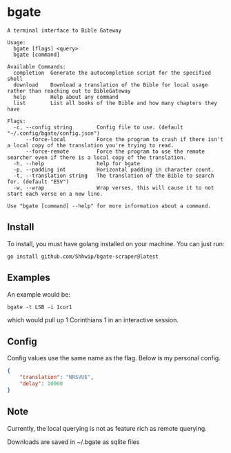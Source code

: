 # bgate
```
A terminal interface to Bible Gateway

Usage:
  bgate [flags] <query>
  bgate [command]

Available Commands:
  completion  Generate the autocompletion script for the specified shell
  download    Download a translation of the Bible for local usage rather than reaching out to BibleGateway
  help        Help about any command
  list        List all books of the Bible and how many chapters they have

Flags:
  -c, --config string        Config file to use. (default "~/.config/bgate/config.json")
      --force-local          Force the program to crash if there isn't a local copy of the translation you're trying to read.
      --force-remote         Force the program to use the remote searcher even if there is a local copy of the translation.
  -h, --help                 help for bgate
  -p, --padding int          Horizontal padding in character count.
  -t, --translation string   The translation of the Bible to search for. (default "ESV")
  -w, --wrap                 Wrap verses, this will cause it to not start each verse on a new line.

Use "bgate [command] --help" for more information about a command.
```

## Install
To install, you must have golang installed on your machine. You can just run:
```
go install github.com/Shhwip/bgate-scraper@latest
```

## Examples
An example would be:
```
bgate -t LSB -i 1cor1
```
which would pull up 1 Corinthians 1 in an interactive session.


## Config
Config values use the same name as the flag. Below is my personal config.
``` json
{
	"translation": "NRSVUE",
	"delay": 10000
}
```

## Note
Currently, the local querying is not as feature rich as remote querying.

Downloads are saved in ~/.bgate as sqlite files
